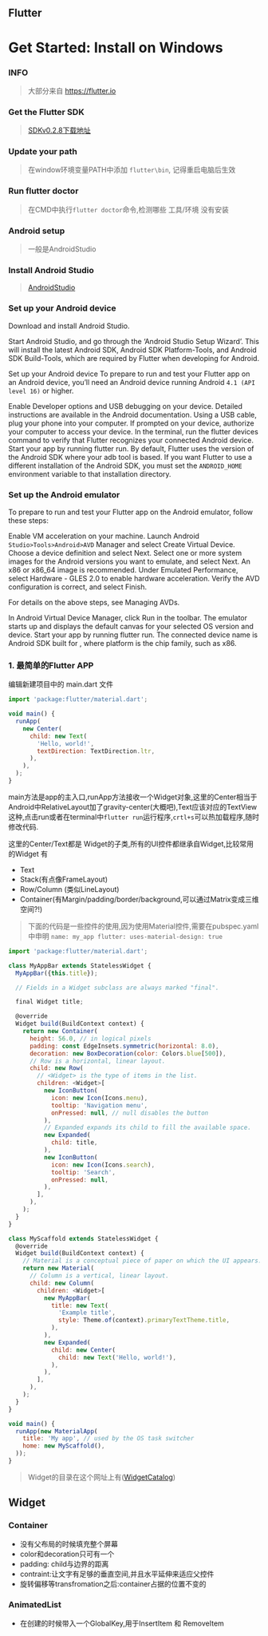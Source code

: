 
## Flutter

# Get Started: Install on Windows
### INFO
> 大部分来自 https://flutter.io
### Get the Flutter SDK
> [SDKv0.2.8下载地址](https://storage.googleapis.com/flutter_infra/releases/beta/windows/flutter_windows_v0.2.8-beta.zip)
### Update your path
> 在window环境变量PATH中添加 `flutter\bin`,
   记得重启电脑后生效
### Run flutter doctor
> 在CMD中执行`flutter doctor`命令,检测哪些 工具/环境 没有安装
### Android setup
> 一般是AndroidStudio
### Install Android Studio
> [AndroidStudio](https://developer.android.com/studio/index.html)
### Set up your Android device
Download and install Android Studio.

Start Android Studio, and go through the ‘Android Studio Setup Wizard’. This will install the latest Android SDK, Android SDK Platform-Tools, and Android SDK Build-Tools, which are required by Flutter when developing for Android.

Set up your Android device
To prepare to run and test your Flutter app on an Android device, you’ll need an Android device running Android `4.1 (API level 16)` or higher.

Enable Developer options and USB debugging on your device. Detailed instructions are available in the Android documentation.
Using a USB cable, plug your phone into your computer. If prompted on your device, authorize your computer to access your device.
In the terminal, run the flutter devices command to verify that Flutter recognizes your connected Android device.
Start your app by running flutter run.
By default, Flutter uses the version of the Android SDK where your adb tool is based. If you want Flutter to use a different installation of the Android SDK, you must set the `ANDROID_HOME` environment variable to that installation directory.

### Set up the Android emulator
To prepare to run and test your Flutter app on the Android emulator, follow these steps:

Enable VM acceleration on your machine.
Launch Android `Studio>Tools>Android>AVD` Manager and select Create Virtual Device.
Choose a device definition and select Next.
Select one or more system images for the Android versions you want to emulate, and select Next. An x86 or x86_64 image is recommended.
Under Emulated Performance, select Hardware - GLES 2.0 to enable hardware acceleration.
Verify the AVD configuration is correct, and select Finish.

For details on the above steps, see Managing AVDs.

In Android Virtual Device Manager, click Run in the toolbar. The emulator starts up and displays the default canvas for your selected OS version and device.
Start your app by running flutter run. The connected device name is Android SDK built for <platform>, where platform is the chip family, such as x86.


### 1. 最简单的Flutter APP
编辑新建项目中的 main.dart 文件
```js
import 'package:flutter/material.dart';

void main() {
  runApp(
    new Center(
      child: new Text(
        'Hello, world!',
        textDirection: TextDirection.ltr,
      ),
    ),
  );
}
```
main方法是app的主入口,runApp方法接收一个Widget对象,这里的Center相当于Android中RelativeLayout加了gravity-center(大概吧),Text应该对应的TextView这种,点击run或者在terminal中`flutter run`运行程序,`crtl+s`可以热加载程序,随时修改代码.

这里的Center/Text都是 Widget的子类,所有的UI控件都继承自Widget,比较常用的Widget 有
* Text
* Stack(有点像FrameLayout)
* Row/Column (类似LineLayout)
* Container(有Margin/padding/border/background,可以通过Matrix变成三维空间?!)


> 下面的代码是一些控件的使用,因为使用Material控件,需要在pubspec.yaml中申明
`name: my_app
flutter:
  uses-material-design: true`

```js
import 'package:flutter/material.dart';

class MyAppBar extends StatelessWidget {
  MyAppBar({this.title});

  // Fields in a Widget subclass are always marked "final".

  final Widget title;

  @override
  Widget build(BuildContext context) {
    return new Container(
      height: 56.0, // in logical pixels
      padding: const EdgeInsets.symmetric(horizontal: 8.0),
      decoration: new BoxDecoration(color: Colors.blue[500]),
      // Row is a horizontal, linear layout.
      child: new Row(
        // <Widget> is the type of items in the list.
        children: <Widget>[
          new IconButton(
            icon: new Icon(Icons.menu),
            tooltip: 'Navigation menu',
            onPressed: null, // null disables the button
          ),
          // Expanded expands its child to fill the available space.
          new Expanded(
            child: title,
          ),
          new IconButton(
            icon: new Icon(Icons.search),
            tooltip: 'Search',
            onPressed: null,
          ),
        ],
      ),
    );
  }
}

class MyScaffold extends StatelessWidget {
  @override
  Widget build(BuildContext context) {
    // Material is a conceptual piece of paper on which the UI appears.
    return new Material(
      // Column is a vertical, linear layout.
      child: new Column(
        children: <Widget>[
          new MyAppBar(
            title: new Text(
              'Example title',
              style: Theme.of(context).primaryTextTheme.title,
            ),
          ),
          new Expanded(
            child: new Center(
              child: new Text('Hello, world!'),
            ),
          ),
        ],
      ),
    );
  }
}

void main() {
  runApp(new MaterialApp(
    title: 'My app', // used by the OS task switcher
    home: new MyScaffold(),
  ));
}
```

> Widget的目录在这个网址上有([WidgetCatalog](https://flutter.io/widgets/))


## Widget

### Container
* 没有父布局的时候填充整个屏幕
* color和decoration只可有一个
* padding: child与边界的距离
* contraint:让文字有足够的垂直空间,并且水平延伸来适应父控件
* 旋转偏移等transfromation之后:container占据的位置不变的

### AnimatedList
* 在创建的时候带入一个GlobalKey,用于InsertItem 和 RemoveItem
